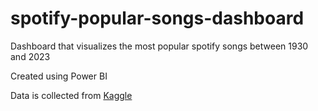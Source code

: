 # spotify-popular-songs-dashboard
Dashboard that visualizes the most popular spotify songs between 1930 and 2023

Created using Power BI

Data is collected from [Kaggle](https://www.kaggle.com/datasets/nelgiriyewithana/top-spotify-songs-2023)
